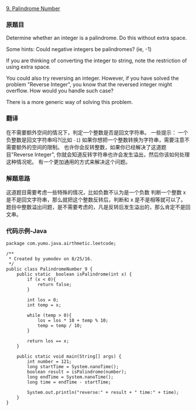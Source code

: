 [9. Palindrome Number](https://leetcode.com/problems/palindrome-number/)

### 原题目

Determine whether an integer is a palindrome. Do this without extra space.

Some hints:
Could negative integers be palindromes? (ie, -1)

If you are thinking of converting the integer to string, note the restriction of using extra space.

You could also try reversing an integer. However, if you have solved the problem "Reverse Integer", you know that the reversed integer might overflow. How would you handle such case?

There is a more generic way of solving this problem.

### 翻译

在不需要额外空间的情况下，判定一个整数是否是回文字符串。
一些提示：
一个负整数是回文字符串吗?(比如 `-1`)
如果你想把一个整数转换为字符串，需要注意不需要额外的空间的限制。
也许你会反转整数，如果你已经解决了这道题目"Reverse Integer", 你就会知道反转字符串也许会发生溢出，然后你该如何处理这种情况呢。
有一个更加通用的方式来解决这个问题。


### 解题思路

这道题目需要考虑一些特殊的情况，比如负数不认为是一个负数
判断一个整数 x 是不是回文字符串，那么就把这个整数反转后，判断和 x 是不是相等就可以了。
题目中整数溢出问题，是不需要考虑的，凡是反转后发生溢出的，那么肯定不是回文串。
 
### 代码示例-Java


```
package com.yumo.java.airthmetic.leetcode;

/**
 * Created by yumodev on 8/25/16.
 */
public class PalindromeNumber_9 {
    public static  boolean isPalindrome(int x) {
        if (x < 0){
            return false;
        }

        int los = 0;
        int temp = x;

        while (temp > 0){
            los = los * 10 + temp % 10;
            temp = temp / 10;
        }

        return los == x;
    }

    public static void main(String[] args) {
        int number = 121;
        long startTime = System.nanoTime();
        boolean result = isPalindrome(number);
        long endTime = System.nanoTime();
        long time = endTime - startTime;

        System.out.println("reverse:" + result + " time:" + time);
    }
}
```






